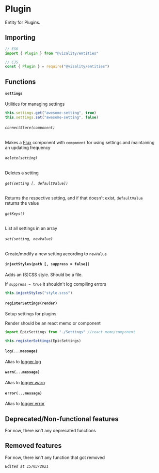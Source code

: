 # Plugin

Entity for Plugins.



## Importing

```js
// ES6
import { Plugin } from "@vizality/entities"

// CJS
const { Plugin } = require("@vizality/entities")
```



## Functions

#### `settings`

Utilities for managing settings

```js
this.settings.get("awesome-setting", true) 
this.settings.set("awesome-setting", false)
```



###### `connectStore(component)`

Makes a [Flux](../modules/webpack/Flux.md) component with `component` for using settings and maintaining an updating frequency

###### `delete(setting)`

Deletes a setting

###### `get(setting [, defaultValue])`

Returns the respective setting, and if that doesn't exist, `defaultValue` returns the value

###### `getKeys()`

List all settings in an array

###### `set(setting, newValue)`

Create/modify a new setting according to `newValue`

#### `injectStyles(path [, suppress = false])`

Adds an (S)CSS style. Should be a file.

If `suppress = true` it shouldn't log compiling errors

```js
this.injectStyles("style.scss")
```

#### `registerSettings(render)`

Setup settings for plugins.

Render should be an react memo or component

```js
import EpicSettings from "./Settings" //react memo/component

this.registerSettings(EpicSettings)
```

#### `log(...message)`

Alias to [logger.log](../modules/util/Logger.md#logoptions)

#### `warn(...message)`

Alias to [logger.warn](../modules/util/Logger.md#warnoptions)

#### `error(...message)`

Alias to [logger.error](../modules/util/Logger.md#erroroptions)



## Deprecated/Non-functional features

For now, there isn't any deprecated functions



## Removed features

For now, there isn't any function that got removed



*`Edited at 15/03/2021`*

